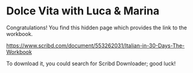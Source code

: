 # Dolce Vita with Luca & Marina

Congratulations! You find this hidden page which provides the link to the workbook.

<https://www.scribd.com/document/553262031/Italian-in-30-Days-The-Workbook>

To download it, you could search for Scribd Downloader; good luck!
